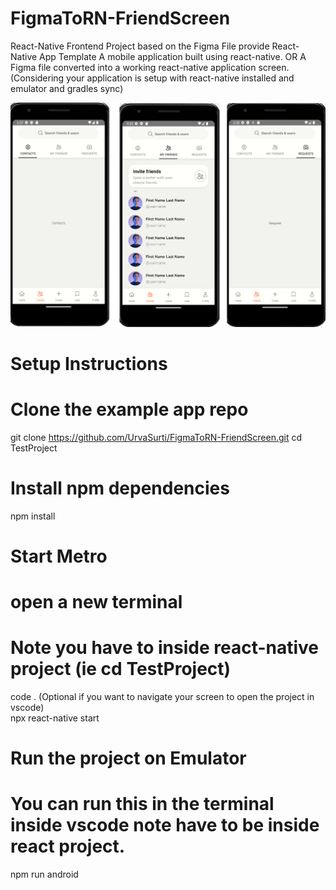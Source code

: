 # FigmaToRN-FriendScreen
React-Native Frontend Project based on the Figma File provide
React-Native App Template 
A mobile application built using react-native.
		OR
A Figma file converted into a working react-native application screen.(Considering your application is setup with react-native installed and emulator and gradles sync)

![Alt text](https://github.com/UrvaSurti/FigmaToRN-FriendScreen/blob/main/screenshots.png)

# Setup Instructions
# Clone the example app repo
git clone https://github.com/UrvaSurti/FigmaToRN-FriendScreen.git
cd TestProject

# Install npm dependencies
npm install
	
# Start Metro 
# open a new terminal 
# Note you have to inside react-native project (ie cd TestProject)
code . (Optional if you want to navigate your screen to open the project in vscode)  
npx react-native start

# Run the project on Emulator
# You can run this in the terminal inside vscode note have to be inside react project. 
npm run android
